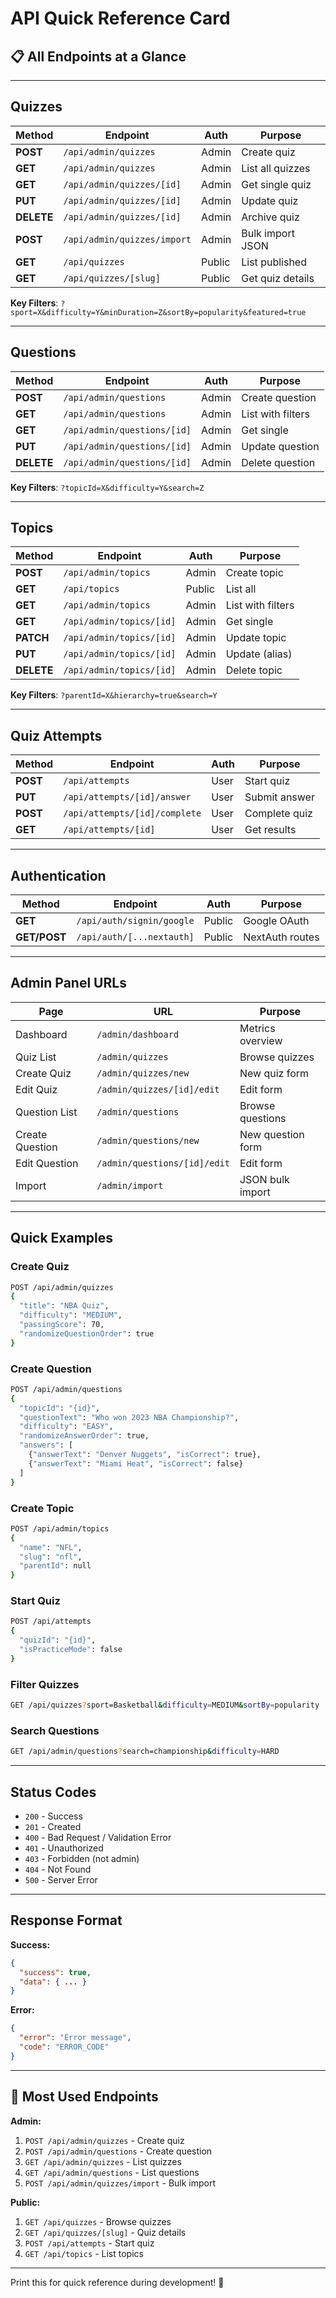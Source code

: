 # API Quick Reference Card

## 📋 All Endpoints at a Glance

---

## Quizzes

| Method | Endpoint | Auth | Purpose |
|--------|----------|------|---------|
| **POST** | `/api/admin/quizzes` | Admin | Create quiz |
| **GET** | `/api/admin/quizzes` | Admin | List all quizzes |
| **GET** | `/api/admin/quizzes/[id]` | Admin | Get single quiz |
| **PUT** | `/api/admin/quizzes/[id]` | Admin | Update quiz |
| **DELETE** | `/api/admin/quizzes/[id]` | Admin | Archive quiz |
| **POST** | `/api/admin/quizzes/import` | Admin | Bulk import JSON |
| **GET** | `/api/quizzes` | Public | List published |
| **GET** | `/api/quizzes/[slug]` | Public | Get quiz details |

**Key Filters**: `?sport=X&difficulty=Y&minDuration=Z&sortBy=popularity&featured=true`

---

## Questions

| Method | Endpoint | Auth | Purpose |
|--------|----------|------|---------|
| **POST** | `/api/admin/questions` | Admin | Create question |
| **GET** | `/api/admin/questions` | Admin | List with filters |
| **GET** | `/api/admin/questions/[id]` | Admin | Get single |
| **PUT** | `/api/admin/questions/[id]` | Admin | Update question |
| **DELETE** | `/api/admin/questions/[id]` | Admin | Delete question |

**Key Filters**: `?topicId=X&difficulty=Y&search=Z`

---

## Topics

| Method | Endpoint | Auth | Purpose |
|--------|----------|------|---------|
| **POST** | `/api/admin/topics` | Admin | Create topic |
| **GET** | `/api/topics` | Public | List all |
| **GET** | `/api/admin/topics` | Admin | List with filters |
| **GET** | `/api/admin/topics/[id]` | Admin | Get single |
| **PATCH** | `/api/admin/topics/[id]` | Admin | Update topic |
| **PUT** | `/api/admin/topics/[id]` | Admin | Update (alias) |
| **DELETE** | `/api/admin/topics/[id]` | Admin | Delete topic |

**Key Filters**: `?parentId=X&hierarchy=true&search=Y`

---

## Quiz Attempts

| Method | Endpoint | Auth | Purpose |
|--------|----------|------|---------|
| **POST** | `/api/attempts` | User | Start quiz |
| **PUT** | `/api/attempts/[id]/answer` | User | Submit answer |
| **POST** | `/api/attempts/[id]/complete` | User | Complete quiz |
| **GET** | `/api/attempts/[id]` | User | Get results |

---

## Authentication

| Method | Endpoint | Auth | Purpose |
|--------|----------|------|---------|
| **GET** | `/api/auth/signin/google` | Public | Google OAuth |
| **GET/POST** | `/api/auth/[...nextauth]` | Public | NextAuth routes |

---

## Admin Panel URLs

| Page | URL | Purpose |
|------|-----|---------|
| Dashboard | `/admin/dashboard` | Metrics overview |
| Quiz List | `/admin/quizzes` | Browse quizzes |
| Create Quiz | `/admin/quizzes/new` | New quiz form |
| Edit Quiz | `/admin/quizzes/[id]/edit` | Edit form |
| Question List | `/admin/questions` | Browse questions |
| Create Question | `/admin/questions/new` | New question form |
| Edit Question | `/admin/questions/[id]/edit` | Edit form |
| Import | `/admin/import` | JSON bulk import |

---

## Quick Examples

### Create Quiz
```bash
POST /api/admin/quizzes
{
  "title": "NBA Quiz",
  "difficulty": "MEDIUM",
  "passingScore": 70,
  "randomizeQuestionOrder": true
}
```

### Create Question
```bash
POST /api/admin/questions
{
  "topicId": "{id}",
  "questionText": "Who won 2023 NBA Championship?",
  "difficulty": "EASY",
  "randomizeAnswerOrder": true,
  "answers": [
    {"answerText": "Denver Nuggets", "isCorrect": true},
    {"answerText": "Miami Heat", "isCorrect": false}
  ]
}
```

### Create Topic
```bash
POST /api/admin/topics
{
  "name": "NFL",
  "slug": "nfl",
  "parentId": null
}
```

### Start Quiz
```bash
POST /api/attempts
{
  "quizId": "{id}",
  "isPracticeMode": false
}
```

### Filter Quizzes
```bash
GET /api/quizzes?sport=Basketball&difficulty=MEDIUM&sortBy=popularity
```

### Search Questions
```bash
GET /api/admin/questions?search=championship&difficulty=HARD
```

---

## Status Codes

- `200` - Success
- `201` - Created
- `400` - Bad Request / Validation Error
- `401` - Unauthorized
- `403` - Forbidden (not admin)
- `404` - Not Found
- `500` - Server Error

---

## Response Format

**Success:**
```json
{
  "success": true,
  "data": { ... }
}
```

**Error:**
```json
{
  "error": "Error message",
  "code": "ERROR_CODE"
}
```

---

## 🎯 Most Used Endpoints

**Admin:**
1. `POST /api/admin/quizzes` - Create quiz
2. `POST /api/admin/questions` - Create question
3. `GET /api/admin/quizzes` - List quizzes
4. `GET /api/admin/questions` - List questions
5. `POST /api/admin/quizzes/import` - Bulk import

**Public:**
1. `GET /api/quizzes` - Browse quizzes
2. `GET /api/quizzes/[slug]` - Quiz details
3. `POST /api/attempts` - Start quiz
4. `GET /api/topics` - List topics

---

Print this for quick reference during development! 📌

